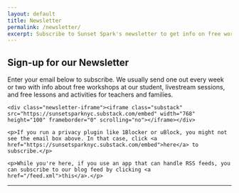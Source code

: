 ```yaml
---
layout: default
title: Newsletter
permalink: /newsletter/
excerpt: Subscribe to Sunset Spark's newsletter to get info on free workshops, livestreams, lesson plans and activities, and more.
---
```

<div class="jumbotron computing-cover">
    <!-- <h1></h1> -->
</div>

<section>
    <h2 class="section-heading">Sign-up for our Newsletter</h2>
    <p>Enter your email below to subscribe. We usually send one out every week or two with info about free workshops at our student, livestream sessions, and free lessons and activities for teachers and families.</p>

    <div class="newsletter-iframe"><iframe class="substack" src="https://sunsetsparknyc.substack.com/embed" width="768" height="100" frameborder="0" scrolling="no"></iframe></div>

    <p>If you run a privacy plugin like 1Blocker or uBlock, you might not see the email box above. In that case, click <a href="https://sunsetsparknyc.substack.com/embed">here</a> to subscribe.</p>

    <p>While you're here, if you use an app that can handle RSS feeds, you can subscribe to our blog feed by clicking <a href="/feed.xml">this</a>.</p>

</section>

<hr class="star">
